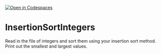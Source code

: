 [![Open in Codespaces](https://classroom.github.com/assets/launch-codespace-2972f46106e565e64193e422d61a12cf1da4916b45550586e14ef0a7c637dd04.svg)](https://classroom.github.com/open-in-codespaces?assignment_repo_id=15666924)
# InsertionSortIntegers
Read in the file of integers and sort them using your insertion sort method. Print out the smallest and largest values.
